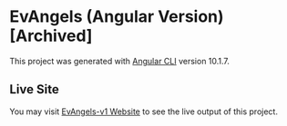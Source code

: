 # EvAngels (Angular Version) [Archived]

This project was generated with [Angular CLI](https://github.com/angular/angular-cli) version 10.1.7.

## Live Site

You may visit [EvAngels-v1 Website](https://evangels-v1.lojhiic.com) to see the live output of this project.
